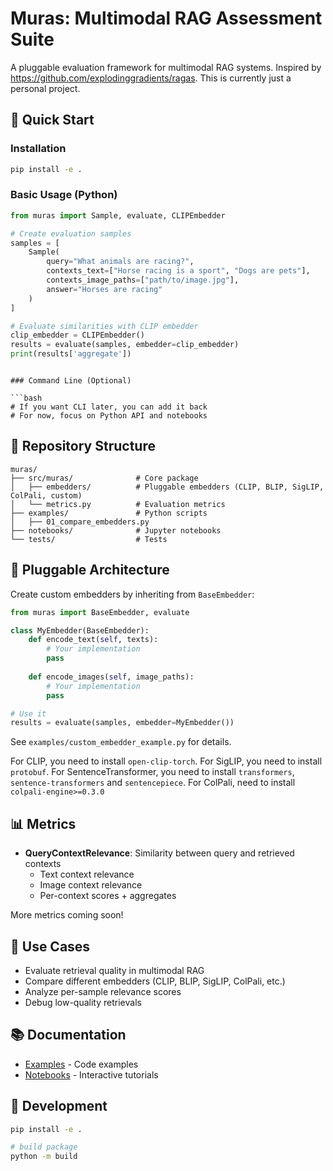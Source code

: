 # Muras: Multimodal RAG Assessment Suite

A pluggable evaluation framework for multimodal RAG systems. Inspired by https://github.com/explodinggradients/ragas. This is currently just a personal project.

## 🚀 Quick Start

### Installation

```bash
pip install -e .
```

### Basic Usage (Python)

```python
from muras import Sample, evaluate, CLIPEmbedder

# Create evaluation samples
samples = [
    Sample(
        query="What animals are racing?",
        contexts_text=["Horse racing is a sport", "Dogs are pets"],
        contexts_image_paths=["path/to/image.jpg"],
        answer="Horses are racing"
    )
]

# Evaluate similarities with CLIP embedder
clip_embedder = CLIPEmbedder()
results = evaluate(samples, embedder=clip_embedder)
print(results['aggregate'])
```
```

### Command Line (Optional)

```bash
# If you want CLI later, you can add it back
# For now, focus on Python API and notebooks
```

## 📁 Repository Structure

```
muras/
├── src/muras/              # Core package
│   ├── embedders/          # Pluggable embedders (CLIP, BLIP, SigLIP, ColPali, custom)
│   └── metrics.py          # Evaluation metrics
├── examples/               # Python scripts
│   ├── 01_compare_embedders.py
├── notebooks/              # Jupyter notebooks
└── tests/                  # Tests
```

## 🔌 Pluggable Architecture

Create custom embedders by inheriting from `BaseEmbedder`:

```python
from muras import BaseEmbedder, evaluate

class MyEmbedder(BaseEmbedder):
    def encode_text(self, texts):
        # Your implementation
        pass
    
    def encode_images(self, image_paths):
        # Your implementation
        pass

# Use it
results = evaluate(samples, embedder=MyEmbedder())
```

See `examples/custom_embedder_example.py` for details.

For CLIP, you need to install `open-clip-torch`.
For SigLIP, you need to install `protobuf`.
For SentenceTransformer, you need to install `transformers`, `sentence-transformers` and `sentencepiece`.
For ColPali, need to install `colpali-engine>=0.3.0`

## 📊 Metrics

- **QueryContextRelevance**: Similarity between query and retrieved contexts
  - Text context relevance
  - Image context relevance
  - Per-context scores + aggregates

More metrics coming soon!

## 🎯 Use Cases

- Evaluate retrieval quality in multimodal RAG
- Compare different embedders (CLIP, BLIP, SigLIP, ColPali, etc.)
- Analyze per-sample relevance scores
- Debug low-quality retrievals

## 📚 Documentation
- [Examples](examples/README.md) - Code examples
- [Notebooks](notebooks/) - Interactive tutorials

## 🔨 Development

```bash
pip install -e .

# build package
python -m build
```
